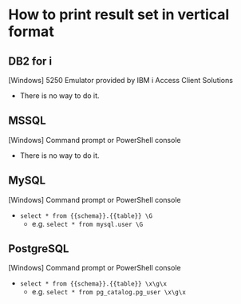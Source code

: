 # How to print result set in vertical format

## DB2 for i

\[Windows\] 5250 Emulator provided by IBM i Access Client Solutions

* There is no way to do it.



## MSSQL

\[Windows\] Command prompt or PowerShell console

* There is no way to do it.



## MySQL

\[Windows\] Command prompt or PowerShell console

* `select * from {{schema}}.{{table}} \G`
    * e.g. `select * from mysql.user \G`



## PostgreSQL

\[Windows\] Command prompt or PowerShell console

* `select * from {{schema}}.{{table}} \x\g\x`
    * e.g. `select * from pg_catalog.pg_user \x\g\x`